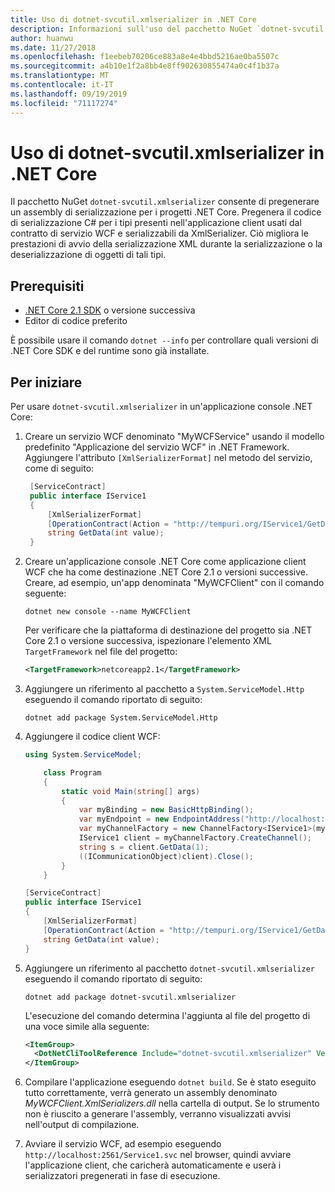 ```yaml
---
title: Uso di dotnet-svcutil.xmlserializer in .NET Core
description: Informazioni sull'uso del pacchetto NuGet `dotnet-svcutil.xmlserializer` per pregenerare un assembly di serializzazione per i progetti .NET Core.
author: huanwu
ms.date: 11/27/2018
ms.openlocfilehash: f1eebeb70206ce883a8e4e4bbd5216ae0ba5507c
ms.sourcegitcommit: a4b10e1f2a8bb4e8ff902630855474a0c4f1b37a
ms.translationtype: MT
ms.contentlocale: it-IT
ms.lasthandoff: 09/19/2019
ms.locfileid: "71117274"
---
```

# <a name="using-dotnet-svcutilxmlserializer-on-net-core"></a>Uso di dotnet-svcutil.xmlserializer in .NET Core

Il pacchetto NuGet `dotnet-svcutil.xmlserializer` consente di pregenerare un assembly di serializzazione per i progetti .NET Core. Pregenera il codice di serializzazione C# per i tipi presenti nell'applicazione client usati dal contratto di servizio WCF e serializzabili da XmlSerializer. Ciò migliora le prestazioni di avvio della serializzazione XML durante la serializzazione o la deserializzazione di oggetti di tali tipi.

## <a name="prerequisites"></a>Prerequisiti

* [.NET Core 2.1 SDK](https://dotnet.microsoft.com/download) o versione successiva
* Editor di codice preferito

È possibile usare il comando `dotnet --info` per controllare quali versioni di .NET Core SDK e del runtime sono già installate.

## <a name="getting-started"></a>Per iniziare

Per usare `dotnet-svcutil.xmlserializer` in un'applicazione console .NET Core:

1. Creare un servizio WCF denominato "MyWCFService" usando il modello predefinito "Applicazione del servizio WCF" in .NET Framework. Aggiungere l'attributo `[XmlSerializerFormat]` nel metodo del servizio, come di seguito:

   ```csharp
    [ServiceContract]
    public interface IService1
    {
        [XmlSerializerFormat]
        [OperationContract(Action = "http://tempuri.org/IService1/GetData", ReplyAction = "http://tempuri.org/IService1/GetDataResponse")]
        string GetData(int value);
    }
    ```

2. Creare un'applicazione console .NET Core come applicazione client WCF che ha come destinazione .NET Core 2.1 o versioni successive. Creare, ad esempio, un'app denominata "MyWCFClient" con il comando seguente:

    ```dotnetcli
    dotnet new console --name MyWCFClient
    ```

    Per verificare che la piattaforma di destinazione del progetto sia .NET Core 2.1 o versione successiva, ispezionare l'elemento XML `TargetFramework` nel file del progetto:

    ```xml
    <TargetFramework>netcoreapp2.1</TargetFramework>
    ```

3. Aggiungere un riferimento al pacchetto a `System.ServiceModel.Http` eseguendo il comando riportato di seguito:

    ```dotnetcli
    dotnet add package System.ServiceModel.Http
    ```

4. Aggiungere il codice client WCF:

    ```csharp
    using System.ServiceModel;

        class Program
        {
            static void Main(string[] args)
            {
                var myBinding = new BasicHttpBinding();
                var myEndpoint = new EndpointAddress("http://localhost:2561/Service1.svc"); //Fill your service url here
                var myChannelFactory = new ChannelFactory<IService1>(myBinding, myEndpoint);
                IService1 client = myChannelFactory.CreateChannel();
                string s = client.GetData(1);
                ((ICommunicationObject)client).Close();
            }
        }

    [ServiceContract]
    public interface IService1
    {
        [XmlSerializerFormat]
        [OperationContract(Action = "http://tempuri.org/IService1/GetData", ReplyAction = "http://tempuri.org/IService1/GetDataResponse")]
        string GetData(int value);
    }
    ```

5. Aggiungere un riferimento al pacchetto `dotnet-svcutil.xmlserializer` eseguendo il comando riportato di seguito:
  
    ```dotnetcli
    dotnet add package dotnet-svcutil.xmlserializer
    ```

    L'esecuzione del comando determina l'aggiunta al file del progetto di una voce simile alla seguente:
  
    ```xml
    <ItemGroup>
      <DotNetCliToolReference Include="dotnet-svcutil.xmlserializer" Version="1.0.0" />
    </ItemGroup>
    ```

6. Compilare l'applicazione eseguendo `dotnet build`. Se è stato eseguito tutto correttamente, verrà generato un assembly denominato *MyWCFClient.XmlSerializers.dll* nella cartella di output. Se lo strumento non è riuscito a generare l'assembly, verranno visualizzati avvisi nell'output di compilazione.

7. Avviare il servizio WCF, ad esempio eseguendo `http://localhost:2561/Service1.svc` nel browser, quindi avviare l'applicazione client, che caricherà automaticamente e userà i serializzatori pregenerati in fase di esecuzione.
